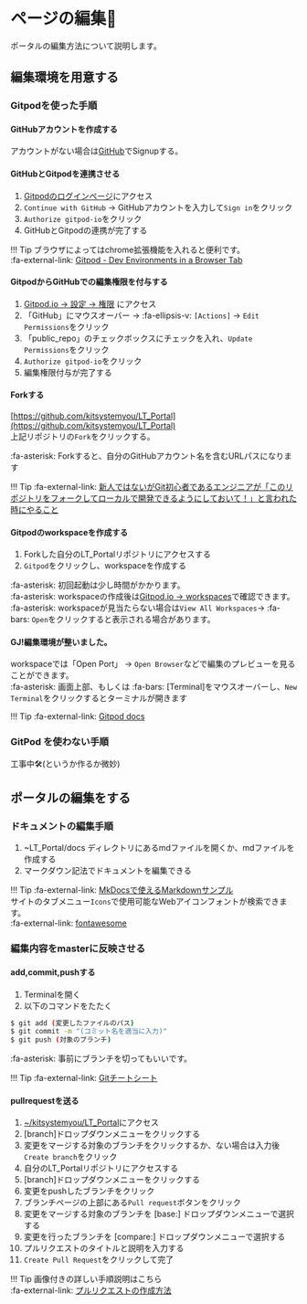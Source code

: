 # ページの編集🎨
ポータルの編集方法について説明します。

## 編集環境を用意する
### Gitpodを使った手順
#### GitHubアカウントを作成する
アカウントがない場合は[GitHub](https://github.com/)でSignupする。

#### GitHubとGitpodを連携させる
1. [Gitpodのログインページ](https://Gitpod.io/login/)にアクセス
1. `Continue with GitHub` -> GitHubアカウントを入力して`Sign in`をクリック
1. `Authorize gitpod-io`をクリック
1. GitHubとGitpodの連携が完了する

!!! Tip
    ブラウザによってはchrome拡張機能を入れると便利です。<br> 
    :fa-external-link: [Gitpod - Dev Environments in a Browser Tab](https://chrome.google.com/webstore/detail/gitpod-dev-environments-i/dodmmooeoklaejobgleioelladacbeki/related?hl=ja&)

#### GitpodからGitHubでの編集権限を付与する
1. [Gitpod.io -> 設定 -> 権限](https://gitpod.io/integrations) にアクセス
1. 「GitHub」にマウスオーバー -> :fa-ellipsis-v: `[Actions]` -> `Edit Permissions`をクリック
1. 「public_repo」のチェックボックスにチェックを入れ、`Update Permissions`をクリック
1. `Authorize gitpod-io`をクリック
1. 編集権限付与が完了する

#### Forkする
[https://github.com/kitsystemyou/LT_Portal](https://github.com/kitsystemyou/LT_Portal)<br>
上記リポジトリの`Fork`をクリックする。

:fa-asterisk: Forkすると、自分のGitHubアカウント名を含むURLパスになります

!!! Tip
    :fa-external-link: [新人ではないがGit初心者であるエンジニアが「このリポジトリをフォークしてローカルで開発できるようにしておいて！」と言われた時にやること](https://qiita.com/sky0621/items/8b6e88f4327b42ade5d7)

#### Gitpodのworkspaceを作成する
1. Forkした自分のLT_Portalリポジトリにアクセスする
1. `Gitpod`をクリックし、workspaceを作成する

:fa-asterisk: 初回起動は少し時間がかかります。<br>
:fa-asterisk: workspaceの作成後は[Gitpod.io -> workspaces](https://gitpod.io/workspaces)で確認できます。<br>
:fa-asterisk: workspaceが見当たらない場合は`View All Workspaces`-> :fa-bars: `Open`をクリックすると表示される場合があります。

#### GJ!編集環境が整いました。
workspaceでは「Open Port」 -> `Open Browser`などで編集のプレビューを見ることができます。<br>
:fa-asterisk: 画面上部、もしくは :fa-bars: [Terminal]をマウスオーバーし、`New Terminal`をクリックするとターミナルが開きます<br>

!!! Tip
    :fa-external-link: [Gitpod docs](https://www.gitpod.io/docs/)

### GitPod を使わない手順
工事中🛠️(というか作るか微妙)


## ポータルの編集をする
### ドキュメントの編集手順
1. ~LT_Portal/docs ディレクトリにあるmdファイルを開くか、mdファイルを作成する
1. マークダウン記法でドキュメントを編集できる

!!! Tip
    :fa-external-link: [MkDocsで使えるMarkdownサンプル](https://caldia.tuzikaze.com/mkdocs/markdown-sample/)<br>
    サイトのタブメニュー`Icons`で使用可能なWebアイコンフォントが検索できます。<br>
    :fa-external-link: [fontawesome](https://fontawesome.com/v4.7.0/)<br>

### 編集内容をmasterに反映させる
#### add,commit,pushする
1. Terminalを開く
1. 以下のコマンドをたたく
```sh
$ git add (変更したファイルのパス)
$ git commit -m "(コミット名を適当に入力)"
$ git push (対象のブランチ)
```
:fa-asterisk: 事前にブランチを切ってもいいです。


!!! Tip
    :fa-external-link: [Gitチートシート](https://qiita.com/ktarow/items/1d8c8ae698a88b1d6f0f)

#### pullrequestを送る
1. [~/kitsystemyou/LT_Portal](https://github.com/kitsystemyou/LT_Portal)にアクセス
1. [branch]ドロップダウンメニューをクリックする
1. 変更をマージする対象のブランチをクリックするか、ない場合は入力後`Create branch`をクリック
1. 自分のLT_Portalリポジトリにアクセスする
1. [branch]ドロップダウンメニューをクリックする
1. 変更をpushしたブランチをクリック
1. ブランチページの上部にある`Pull request`ボタンをクリック
1. 変更をマージする対象のブランチを [base:] ドロップダウンメニューで選択する
1. 変更を行ったブランチを [compare:] ドロップダウンメニューで選択する
1. プルリクエストのタイトルと説明を入力する
1. `Create Pull Request`をクリックして完了

!!! Tip
    画像付きの詳しい手順説明はこちら<br>
    :fa-external-link: [プルリクエストの作成方法](https://docs.github.com/ja/github/collaborating-with-issues-and-pull-requests/creating-a-pull-request)